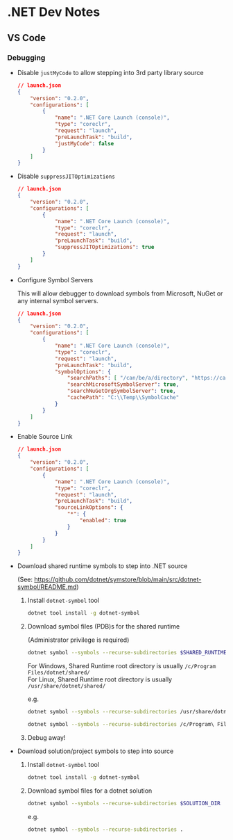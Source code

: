 # .NET Dev Notes

## VS Code

### Debugging

- Disable `justMyCode` to allow stepping into 3rd party library source

    ```json
    // launch.json
    {
        "version": "0.2.0",
        "configurations": [
            {
                "name": ".NET Core Launch (console)",
                "type": "coreclr",
                "request": "launch",
                "preLaunchTask": "build",
                "justMyCode": false
            }
        ]
    }
    ```

- Disable `suppressJITOptimizations`

    ```json
    // launch.json
    {
        "version": "0.2.0",
        "configurations": [
            {
                "name": ".NET Core Launch (console)",
                "type": "coreclr",
                "request": "launch",
                "preLaunchTask": "build",
                "suppressJITOptimizations": true
            }
        ]
    }
    ```

- Configure Symbol Servers

    This will allow debugger to download symbols from Microsoft, NuGet or any internal symbol servers.

    ```json
    // launch.json
    {
        "version": "0.2.0",
        "configurations": [
            {
                "name": ".NET Core Launch (console)",
                "type": "coreclr",
                "request": "launch",
                "preLaunchTask": "build",
                "symbolOptions": {
                    "searchPaths": [ "/can/be/a/directory", "https://canbeaurl.symbols.server.com" ],
                    "searchMicrosoftSymbolServer": true,
                    "searchNuGetOrgSymbolServer": true,
                    "cachePath": "C:\\Temp\\SymbolCache"
                }
            }
        ]
    }
    ```

- Enable Source Link

    ```json
    // launch.json
    {
        "version": "0.2.0",
        "configurations": [
            {
                "name": ".NET Core Launch (console)",
                "type": "coreclr",
                "request": "launch",
                "preLaunchTask": "build",
                "sourceLinkOptions": {
                    "*": {
                        "enabled": true
                    }
                }
            }
        ]
    }
    ```

- Download shared runtime symbols to step into .NET source

    (See: <https://github.com/dotnet/symstore/blob/main/src/dotnet-symbol/README.md>)

    1. Install `dotnet-symbol` tool

        ```sh
        dotnet tool install -g dotnet-symbol
        ```

    2. Download symbol files (PDB)s for the shared runtime

        (Administrator privilege is required)

        ```sh
        dotnet symbol --symbols --recurse-subdirectories $SHARED_RUNTIME_ROOT_DIR
        ```

        For Windows, Shared Runtime root directory is usually `/c/Program Files/dotnet/shared/`  
        For Linux, Shared Runtime root directory is usually `/usr/share/dotnet/shared/`

        e.g.

        ```sh
        dotnet symbol --symbols --recurse-subdirectories /usr/share/dotnet/shared/
        ```

        ```sh
        dotnet symbol --symbols --recurse-subdirectories /c/Program\ Files/dotnet/shared/
        ```

    3. Debug away!

- Download solution/project symbols to step into source

    1. Install `dotnet-symbol` tool

        ```sh
        dotnet tool install -g dotnet-symbol
        ```

    2. Download symbol files for a dotnet solution

        ```sh
        dotnet symbol --symbols --recurse-subdirectories $SOLUTION_DIR
        ```

        e.g.

        ```sh
        dotnet symbol --symbols --recurse-subdirectories .
        ```
